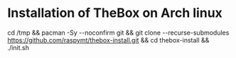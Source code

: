 # Installation of TheBox on Arch linux

cd /tmp && pacman -Sy --noconfirm git && git clone --recurse-submodules https://github.com/raspymt/thebox-install.git && cd thebox-install && ./init.sh

